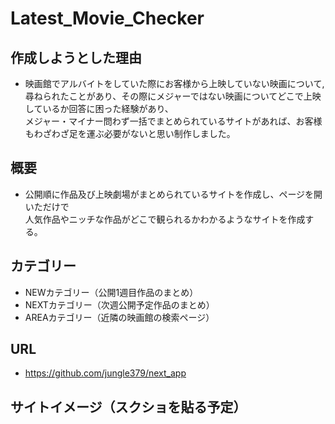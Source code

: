 # Latest_Movie_Checker

## 作成しようとした理由
- 映画館でアルバイトをしていた際にお客様から上映していない映画について,
尋ねられたことがあり、その際にメジャーではない映画についてどこで上映しているか回答に困った経験があり、<br>
メジャー・マイナー問わず一括でまとめられているサイトがあれば、お客様もわざわざ足を運ぶ必要がないと思い制作しました。

## 概要
- 公開順に作品及び上映劇場がまとめられているサイトを作成し、ページを開いただけで<br>
人気作品やニッチな作品がどこで観られるかわかるようなサイトを作成する。
 
## カテゴリー
- NEWカテゴリー（公開1週目作品のまとめ）
- NEXTカテゴリー（次週公開予定作品のまとめ）
- AREAカテゴリー（近隣の映画館の検索ページ）

## URL
- https://github.com/jungle379/next_app
## サイトイメージ（スクショを貼る予定）

